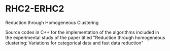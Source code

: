 # RHC2-ERHC2
Reduction through Homogeneous Clustering

Source codes in C++ for the implementation of the algorithms included in the experimental study of the paper titled "Reduction through homogeneous clustering: Variations for categorical data and fast data reduction"
